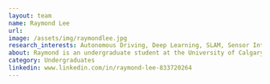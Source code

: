 ```yaml
---
layout: team
name: Raymond Lee
url:
image: /assets/img/raymondlee.jpg
research_interests: Autonomous Driving, Deep Learning, SLAM, Sensor Integration
about: Raymond is an undergraduate student at the University of Calgary and part of the Intelligent Navigation and Mapping Lab as a summer research student (May-August 2024), currently aiding in sensor calibrations and algorithms. 
category: Undergraduates
linkedin: www.linkedin.com/in/raymond-lee-833720264
---
```


